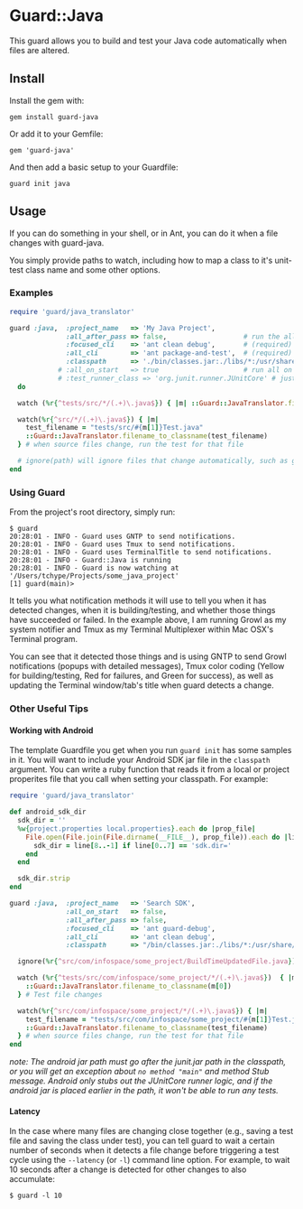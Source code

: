 # Guard::Java

This guard allows you to build and test your Java code automatically when files are altered.


## Install

Install the gem with:

    gem install guard-java

Or add it to your Gemfile:

    gem 'guard-java'

And then add a basic setup to your Guardfile:

    guard init java


## Usage

If you can do something in your shell, or in Ant, you can do it when a file changes
with guard-java.

You simply provide paths to watch, including how to map a class to it's unit-test class name
and some other options.


### Examples

``` ruby
require 'guard/java_translator'

guard :java,  :project_name   => 'My Java Project',
              :all_after_pass => false,                   # run the all_cli command if the specific test class passes (true/false)
              :focused_cli    => 'ant clean debug',       # (required) command-line to run before running a specific test class
              :all_cli        => 'ant package-and-test',  # (required) command-line to run that executes the "build and run all tests" concept
              :classpath      => './bin/classes.jar:./libs/*:/usr/share/java/junit.jar' # (required) don't forget junit and your own jars here
            # :all_on_start   => true                     # run all on startup of guard
            # :test_runner_class => 'org.junit.runner.JUnitCore' # just in case you're using junit 3 or something other than 4
  do

  watch (%r{^tests/src/*/(.+)\.java$}) { |m| ::Guard::JavaTranslator.filename_to_classname(m[0]) }  # test file changes

  watch(%r{^src/*/(.+)\.java$}) { |m|
    test_filename = "tests/src/#{m[1]}Test.java"
    ::Guard::JavaTranslator.filename_to_classname(test_filename)
  } # when source files change, run the test for that file

  # ignore(path) will ignore files that change automatically, such as generated code files
end
```


### Using Guard

From the project's root directory, simply run:

```shell
$ guard
20:28:01 - INFO - Guard uses GNTP to send notifications.
20:28:01 - INFO - Guard uses Tmux to send notifications.
20:28:01 - INFO - Guard uses TerminalTitle to send notifications.
20:28:01 - INFO - Guard::Java is running
20:28:01 - INFO - Guard is now watching at '/Users/tchype/Projects/some_java_project'
[1] guard(main)>
```

It tells you what notification methods it will use to tell you when it has detected changes,
when it is building/testing, and whether those things have succeeded or failed.  In the example 
above, I am running Growl as my system notifier and Tmux as my Terminal Multiplexer within 
Mac OSX's Terminal program.

You can see that it detected those things and is using GNTP to send Growl notifications
(popups with detailed messages), Tmux color coding (Yellow for building/testing, Red for 
failures, and Green for success), as well as updating the Terminal window/tab's title
when guard detects a change.



### Other Useful Tips
#### Working with Android
The template Guardfile you get when you run ```guard init``` has some samples in it.  You will want to include your Android SDK jar
file in the ```classpath``` argument.  You can write a ruby function that reads it from a local or project
properites file that you call when setting your classpath.  For example:

```ruby
require 'guard/java_translator'

def android_sdk_dir
  sdk_dir = ''
  %w{project.properties local.properties}.each do |prop_file|
    File.open(File.join(File.dirname(__FILE__), prop_file)).each do |line|
      sdk_dir = line[8..-1] if line[0..7] == 'sdk.dir='
    end
  end

  sdk_dir.strip
end

guard :java,  :project_name   => 'Search SDK',
              :all_on_start   => false,
              :all_after_pass => false,
              :focused_cli    => 'ant guard-debug',
              :all_cli        => 'ant clean debug',
              :classpath      => "/bin/classes.jar:./libs/*:/usr/share/java/junit.jar:#{android_sdk_dir}/android-10/*" do

  ignore(%r{^src/com/infospace/some_project/BuildTimeUpdatedFile.java}) # Build-time code-gen

  watch (%r{^tests/src/com/infospace/some_project/*/(.+)\.java$})  { |m|
    ::Guard::JavaTranslator.filename_to_classname(m[0])
  } # Test file changes

  watch(%r{^src/com/infospace/some_project/*/(.+)\.java$}) { |m|
    test_filename = "tests/src/com/infospace/some_project/#{m[1]}Test.java"
    ::Guard::JavaTranslator.filename_to_classname(test_filename)
  } # when source files change, run the test for that file
end
```

*note: The android jar path must go after the junit.jar path in the classpath, or you will get an exception about ```no method "main"```
and method Stub message.  Android only stubs out the JUnitCore runner logic, and if the android jar is placed earlier in the path,
it won't be able to run any tests.*

#### Latency
In the case where many files are changing close together (e.g., saving a test file and saving the class under test), you can tell
guard to wait a certain number of seconds when it detects a file change before triggering a test cycle using the
```--latency``` (or ```-l```) command line option.  For example, to wait 10 seconds after a change is detected for other changes
to also accumulate:


```shell
$ guard -l 10
```
